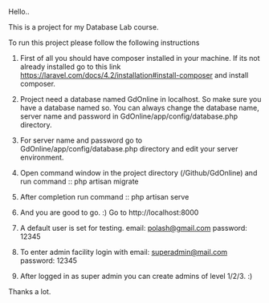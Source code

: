 Hello..

This is a project for my Database Lab course. 

To run this project please follow the following instructions

1. First of all you should have composer installed in your machine. If its not already installed go to this link https://laravel.com/docs/4.2/installation#install-composer and install composer.

2. Project need a database named GdOnline in localhost. So make sure you have a database named so.
 You can always change the database name, server name and password in GdOnline/app/config/database.php directory.

3. For server name and password go to GdOnline/app/config/database.php directory and edit your server environment.

4. Open command window in the project directory (/Github/GdOnline) and run command
	:: php artisan migrate

5. After completion run command
	:: php artisan serve

6. And you are good to go. :) Go to http://localhost:8000 

7. A default user is set for testing. email: polash@gmail.com password: 12345
8. To enter admin facility login with email: superadmin@mail.com password: 12345
9. After logged in as super admin you can create admins of level 1/2/3. :)

Thanks a lot. 
